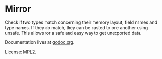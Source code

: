Mirror
============
Check if two types match concerning their memory layout, field names and type names.
If they do match, they can be casted to one another using unsafe.
This allows for a safe and easy way to get unexported data.

Documentation lives at [godoc.org](http://godoc.org/github.com/arnehormann/sqlinternals/mirror).

License: [MPL2](https://github.com/arnehormann/sqlinternals/blob/master/LICENSE.md).